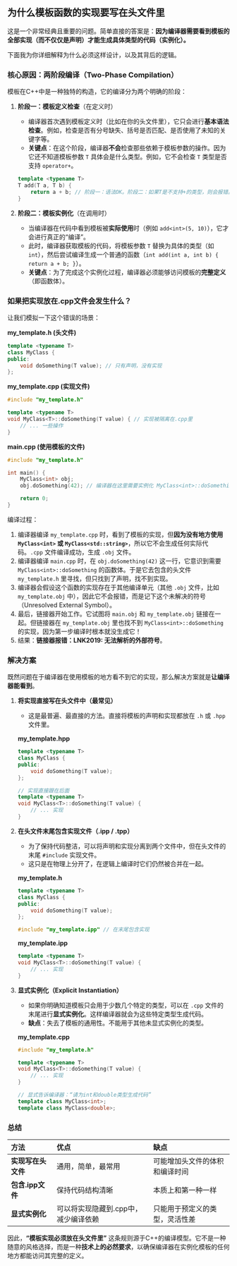 ## 为什么模板函数的实现要写在头文件里
这是一个非常经典且重要的问题。简单直接的答案是：**因为编译器需要看到模板的全部实现（而不仅仅是声明）才能生成具体类型的代码（实例化）。**

下面我为你详细解释为什么必须这样设计，以及其背后的逻辑。

### 核心原因：两阶段编译（Two-Phase Compilation）

模板在C++中是一种独特的构造，它的编译分为两个明确的阶段：

1.  **阶段一：模板定义检查**（在定义时）
    *   编译器首次遇到模板定义时（比如在你的头文件里），它只会进行**基本语法检查**。例如，检查是否有分号缺失、括号是否匹配、是否使用了未知的关键字等。
    *   **关键点**：在这个阶段，编译器**不会**检查那些依赖于模板参数的操作。因为它还不知道模板参数 `T` 具体会是什么类型。例如，它不会检查 `T` 类型是否支持 `operator+`。

    ```cpp
    template <typename T>
    T add(T a, T b) {
        return a + b; // 阶段一：语法OK。阶段二：如果T是不支持+的类型，则会报错。
    }
    ```

2.  **阶段二：模板实例化**（在调用时）
    *   当编译器在代码中看到模板被**实际使用**时（例如 `add<int>(5, 10)`），它才会进行真正的“编译”。
    *   此时，编译器获取模板的代码，将模板参数 `T` 替换为具体的类型（如 `int`），然后尝试编译生成一个普通的函数（`int add(int a, int b) { return a + b; }`）。
    *   **关键点**：为了完成这个实例化过程，编译器必须能够访问模板的**完整定义**（即函数体）。

### 如果把实现放在.cpp文件会发生什么？

让我们模拟一下这个错误的场景：

**my_template.h (头文件)**
```cpp
template <typename T>
class MyClass {
public:
    void doSomething(T value); // 只有声明，没有实现
};
```

**my_template.cpp (实现文件)**
```cpp
#include "my_template.h"

template <typename T>
void MyClass<T>::doSomething(T value) { // 实现被隔离在.cpp里
    // ... 一些操作
}
```

**main.cpp (使用模板的文件)**
```cpp
#include "my_template.h"

int main() {
    MyClass<int> obj;
    obj.doSomething(42); // 编译器在这里需要实例化 MyClass<int>::doSomething

    return 0;
}
```

编译过程：
1.  编译器编译 `my_template.cpp` 时，看到了模板的实现，但**因为没有地方使用 `MyClass<int>` 或 `MyClass<std::string>`**，所以它不会生成任何实际代码。`.cpp` 文件编译成功，生成 `.obj` 文件。
2.  编译器编译 `main.cpp` 时，在 `obj.doSomething(42)` 这一行，它意识到需要 `MyClass<int>::doSomething` 的函数体。于是它去包含的头文件 `my_template.h` 里寻找，但只找到了声明，找不到实现。
3.  编译器会假设这个函数的实现存在于其他编译单元（其他 `.obj` 文件，比如 `my_template.obj` 中），因此它不会报错，而是记下这个未解决的符号（Unresolved External Symbol）。
4.  最后，链接器开始工作。它试图将 `main.obj` 和 `my_template.obj` 链接在一起。但链接器在 `my_template.obj` 里也找不到 `MyClass<int>::doSomething` 的实现，因为第一步编译时根本就没生成它！
5.  结果：**链接器报错：LNK2019: 无法解析的外部符号**。

### 解决方案

既然问题在于编译器在使用模板的地方看不到它的实现，那么解决方案就是**让编译器能看到**。

1.  **将实现直接写在头文件中（最常见）**
    *   这是最普遍、最直接的方法。直接将模板的声明和实现都放在 `.h` 或 `.hpp` 文件里。

    **my_template.hpp**
    ```cpp
    template <typename T>
    class MyClass {
    public:
        void doSomething(T value);
    };

    // 实现直接跟在后面
    template <typename T>
    void MyClass<T>::doSomething(T value) {
        // ... 实现
    }
    ```

2.  **在头文件末尾包含实现文件（.ipp / .tpp）**
    *   为了保持代码整洁，可以将声明和实现分离到两个文件中，但在头文件的末尾 `#include` 实现文件。
    *   这只是在物理上分开了，在逻辑上编译时它们仍然被合并在一起。

    **my_template.h**
    ```cpp
    template <typename T>
    class MyClass {
    public:
        void doSomething(T value);
    };

    #include "my_template.ipp" // 在末尾包含实现
    ```

    **my_template.ipp**
    ```cpp
    template <typename T>
    void MyClass<T>::doSomething(T value) {
        // ... 实现
    }
    ```

3.  **显式实例化（Explicit Instantiation）**
    *   如果你明确知道模板只会用于少数几个特定的类型，可以在 `.cpp` 文件的末尾进行**显式实例化**。这样编译器就会为这些特定类型生成代码。
    *   **缺点**：失去了模板的通用性。不能用于其他未显式实例化的类型。

    **my_template.cpp**
    ```cpp
    #include "my_template.h"

    template <typename T>
    void MyClass<T>::doSomething(T value) {
        // ... 实现
    }

    // 显式告诉编译器：“请为int和double类型生成代码”
    template class MyClass<int>;
    template class MyClass<double>;
    ```

### 总结

| 方法 | 优点 | 缺点 |
| :--- | :--- | :--- |
| **实现写在头文件** | 通用，简单，最常用 | 可能增加头文件的体积和编译时间 |
| **包含.ipp文件** | 保持代码结构清晰 | 本质上和第一种一样 |
| **显式实例化** | 可以将实现隐藏到.cpp中，减少编译依赖 | 只能用于预定义的类型，灵活性差 |

因此，**“模板实现必须放在头文件里”** 这条规则源于C++的编译模型。它不是一种随意的风格选择，而是一种**技术上的必然要求**，以确保编译器在实例化模板的任何地方都能访问其完整的定义。